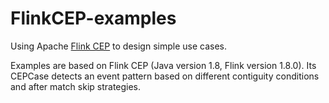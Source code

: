 # FlinkCEP-examples

Using Apache [Flink CEP](https://github.com/apache/flink) to design simple use cases.

Examples are based on Flink CEP (Java version 1.8, Flink version 1.8.0). Its CEPCase detects an event pattern based on different contiguity conditions and after match skip strategies. 
